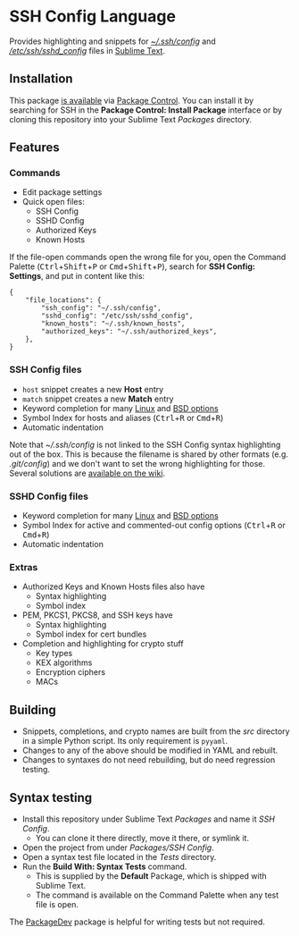 # SSH Config Language

Provides highlighting and snippets
for [*~/.ssh/config*][man-linux-ssh-config]
and [*/etc/ssh/sshd_config*][man-linux-sshd-config] files
in [Sublime Text][st].


## Installation

This package [is available][pkg]
via [Package Control][pkg-ctrl].
You can install it
by searching for SSH
in the **Package Control: Install Package** interface
or by cloning this repository
into your Sublime Text *Packages* directory.


## Features

### Commands

- Edit package settings
- Quick open files:
    + SSH Config
    + SSHD Config
    + Authorized Keys
    + Known Hosts

If the file-open commands open the wrong file for you,
open the Command Palette
(<kbd>Ctrl</kbd>+<kbd>Shift</kbd>+<kbd>P</kbd> or
 <kbd>Cmd</kbd>+<kbd>Shift</kbd>+<kbd>P</kbd>),
search for **SSH Config: Settings**,
and put in content like this:

``` jsonc
{
    "file_locations": {
        "ssh_config": "~/.ssh/config",
        "sshd_config": "/etc/ssh/sshd_config",
        "known_hosts": "~/.ssh/known_hosts",
        "authorized_keys": "~/.ssh/authorized_keys",
    },
}
```


### SSH Config files

- `host` snippet creates a new **Host** entry
- `match` snippet creates a new **Match** entry
- Keyword completion for many [Linux][man-linux-ssh-config]
  and [BSD options][man-bsd-ssh-config]
- Symbol Index for hosts and aliases
    (<kbd>Ctrl</kbd>+<kbd>R</kbd> or
     <kbd>Cmd</kbd>+<kbd>R</kbd>)
- Automatic indentation

Note that *~/.ssh/config* is not linked
to the SSH Config syntax highlighting
out of the box.
This is because the filename is shared
by other formats
(e.g. *.git/config*)
and we don't want to set the wrong highlighting for those.
Several solutions are [available on the wiki][wiki-activation].


### SSHD Config files

- Keyword completion for many [Linux][man-linux-sshd-config]
  and [BSD options][man-bsd-sshd-config]
- Symbol Index for active and commented-out config options
    (<kbd>Ctrl</kbd>+<kbd>R</kbd> or
     <kbd>Cmd</kbd>+<kbd>R</kbd>)
- Automatic indentation


### Extras

- Authorized Keys and Known Hosts files also have
    + Syntax highlighting
    + Symbol index
- PEM, PKCS1, PKCS8, and SSH keys have
    + Syntax highlighting
    + Symbol index for cert bundles
- Completion and highlighting for crypto stuff
    + Key types
    + KEX algorithms
    + Encryption ciphers
    + MACs


## Building

- Snippets, completions, and crypto names
  are built from the *src* directory
  in a simple Python script.
  Its only requirement is `pyyaml`.
- Changes to any of the above
  should be modified in YAML and rebuilt.
- Changes to syntaxes do not need rebuilding,
  but do need regression testing.


## Syntax testing

- Install this repository under Sublime Text *Packages*
  and name it *SSH Config*.
    + You can clone it there directly, move it there, or symlink it.
- Open the project from under *Packages/SSH Config*.
- Open a syntax test file located in the *Tests* directory.
- Run the **Build With: Syntax Tests** command.
    + This is supplied by the **Default** Package,
      which is shipped with Sublime Text.
    + The command is available on the Command Palette
      when any test file is open.

The [PackageDev][] package is helpful for writing tests but not required.


[man-linux-ssh-config]: https://man7.org/linux/man-pages/man5/ssh_config.5.html
[man-linux-sshd-config]: https://man7.org/linux/man-pages/man5/sshd_config.5.html
[man-bsd-ssh-config]: https://man.openbsd.org/ssh_config.5
[man-bsd-sshd-config]: https://man.openbsd.org/sshd_config.5
[st]: https://www.sublimetext.com
[pkg]: https://packagecontrol.io/packages/SSH%20Config
[pkg-ctrl]: https://packagecontrol.io
[wiki-activation]: https://github.com/robballou/sublimetext-sshconfig/wiki/Activate-SSH-Config-highlighting
[packagedev]: https://packagecontrol.io/packages/PackageDev
